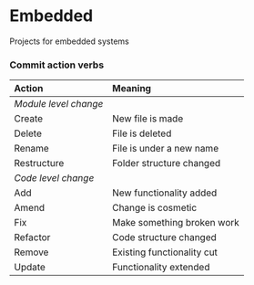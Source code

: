 # Embedded
Projects for embedded systems

### Commit action verbs
|__Action__|__Meaning__|
|:-|:-|
|_Module level change_||
|Create|New file is made|
|Delete|File is deleted|
|Rename|File is under a new name|
|Restructure|Folder structure changed|
|_Code level change_||
|Add|New functionality added|
|Amend|Change is cosmetic|
|Fix|Make something broken work|
|Refactor|Code structure changed|
|Remove|Existing functionality cut|
|Update|Functionality extended|